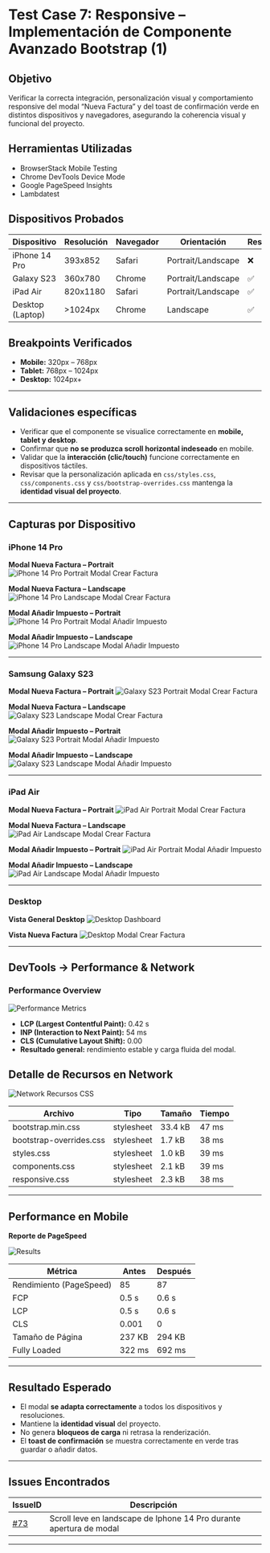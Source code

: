# Test Case 7: Responsive – Implementación de Componente Avanzado Bootstrap (1)

## Objetivo
Verificar la correcta integración, personalización visual y comportamiento responsive del modal “Nueva Factura” y del toast de confirmación verde en distintos dispositivos y navegadores, asegurando la coherencia visual y funcional del proyecto.
 

## Herramientas Utilizadas
- BrowserStack Mobile Testing  
- Chrome DevTools Device Mode  
- Google PageSpeed Insights 
- Lambdatest

## Dispositivos Probados
| Dispositivo       | Resolución | Navegador | Orientación         | Resultado |
|-------------------|------------|-----------|---------------------|-----------|
| iPhone 14 Pro     | 393x852    | Safari    | Portrait/Landscape  | ❌ |
| Galaxy S23        | 360x780    | Chrome    | Portrait/Landscape  | ✅ |
| iPad Air          | 820x1180   | Safari    | Portrait/Landscape  | ✅ |
| Desktop (Laptop)  | >1024px    | Chrome    | Landscape           | ✅ |

## Breakpoints Verificados
- **Mobile:** 320px – 768px  
- **Tablet:** 768px – 1024px  
- **Desktop:** 1024px+  

---

## Validaciones específicas
- Verificar que el componente se visualice correctamente en **mobile, tablet y desktop**.  
- Confirmar que **no se produzca scroll horizontal indeseado** en mobile.  
- Validar que la **interacción (clic/touch)** funcione correctamente en dispositivos táctiles.  
- Revisar que la personalización aplicada en `css/styles.css`, `css/components.css` y `css/bootstrap-overrides.css` mantenga la **identidad visual del proyecto**.  

---

## Capturas por Dispositivo

### iPhone 14 Pro
**Modal Nueva Factura – Portrait**
![iPhone 14 Pro Portrait Modal Crear Factura](../screenshots/14pro_CrearF_portair.png)

**Modal Nueva Factura – Landscape**
![iPhone 14 Pro Landscape Modal Crear Factura](../screenshots/14pro_CrearF_landscape.png)

**Modal Añadir Impuesto – Portrait**
![iPhone 14 Pro Portrait Modal Añadir Impuesto](../screenshots/14pro_AImp_portair.png)

**Modal Añadir Impuesto – Landscape**
![iPhone 14 Pro Landscape Modal Añadir Impuesto](../screenshots/14pro_AImp_landscape.png)

---

### Samsung Galaxy S23
**Modal Nueva Factura – Portrait**
![Galaxy S23 Portrait Modal Crear Factura](../screenshots/S22_CrearF_Portair.png)

**Modal Nueva Factura – Landscape**
![Galaxy S23 Landscape Modal Crear Factura](../screenshots/S22_CrearF_landscape.png)

**Modal Añadir Impuesto – Portrait**
![Galaxy S23 Portrait Modal Añadir Impuesto](../screenshots/S22_AImp_Portair.png)

**Modal Añadir Impuesto – Landscape**
![Galaxy S23 Landscape Modal Añadir Impuesto](../screenshots/S22_AImp_landspape.png)

---

### iPad Air
**Modal Nueva Factura – Portrait**
![iPad Air Portrait Modal Crear Factura](../screenshots/Ipad_Air_Factura_Portairt.png)

**Modal Nueva Factura – Landscape**
![iPad Air Landscape Modal Crear Factura](../screenshots/Ipad_Air_Factura_landscape2.png)

**Modal Añadir Impuesto – Portrait**
![iPad Air Portrait Modal Añadir Impuesto](../screenshots/Ipad_Air_Portair_Aimp1.png)

**Modal Añadir Impuesto – Landscape**
![iPad Air Landscape Modal Añadir Impuesto](../screenshots/Ipad_Air_Aimp_landscape.png)

---

### Desktop
**Vista General Desktop**
![Desktop Dashboard](../screenshots/Chorme_Destokp.png)

**Vista Nueva Factura**
![Desktop Modal Crear Factura](../screenshots/Chorme_Destokp_2.png)

---

## DevTools → Performance & Network

### Performance Overview

![Performance Metrics](../screenshots/Metricas_Css_Js.png)

- **LCP (Largest Contentful Paint):** 0.42 s  
- **INP (Interaction to Next Paint):** 54 ms  
- **CLS (Cumulative Layout Shift):** 0.00  
- **Resultado general:** rendimiento estable y carga fluida del modal.

## Detalle de Recursos en Network
![Network Recursos CSS](../screenshots/Performance_Css_Js.png)

| Archivo | Tipo | Tamaño | Tiempo |
|----------|------|--------|--------|
| bootstrap.min.css | stylesheet | 33.4 kB | 47 ms |
| bootstrap-overrides.css | stylesheet | 1.7 kB | 38 ms |
| styles.css | stylesheet | 1.0 kB | 39 ms |
| components.css | stylesheet | 2.1 kB | 39 ms |
| responsive.css | stylesheet | 2.3 kB | 38 ms |

---

## Performance en Mobile
 **Reporte de PageSpeed**  

![Results](../screenshots/Metricas_PageSpeed.jpg)  

| Métrica | Antes | Después |
|----------|--------|----------|
| Rendimiento (PageSpeed) | 85 | 87 |
| FCP | 0.5 s | 0.6 s |
| LCP | 0.5 s | 0.6 s |
| CLS | 0.001 | 0 |
| Tamaño de Página | 237 KB | 294 KB |
| Fully Loaded | 322 ms | 692 ms |

---

## Resultado Esperado
- El modal **se adapta correctamente** a todos los dispositivos y resoluciones.  
- Mantiene la **identidad visual** del proyecto.  
- No genera **bloqueos de carga** ni retrasa la renderización.  
- El **toast de confirmación** se muestra correctamente en verde tras guardar o añadir datos.

---

## Issues Encontrados
| IssueID | Descripción |
|----------|-------------|
| [#73](https://github.com/ramiromarcosmorales/emiti-web/issues/73) | Scroll leve en landscape de Iphone 14 Pro durante apertura de modal |

---
